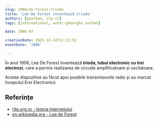 ```yaml
---
slug: 1906/de-forest-trioda
title: 'Lee De Forest inventează trioda'
authors: [gserban, ilg-ul]
tags: [international, autor:gheorghe.serban]

date: 1906-07

creationDate: 2023-12-24T11:11:51
eventDate: '1906'

---
```


În anul 1906, Lee De Forest inventează **trioda, tubul electronic cu
trei electrozi**, care a permis realizarea
de circuite amplificatoare și oscilatoare.

<!-- truncate -->

Aceste dispozitive au făcut apoi posibile transmisiunile radio și au
marcat începutul Erei Electronicii.

## Referințe

- [rite.org.ro - Istoria Internetului](https://rite.org.ro/istoria-internetului/)
- [en.wikipedia.org - Lee de Forest](https://en.wikipedia.org/wiki/Lee_de_Forest)
